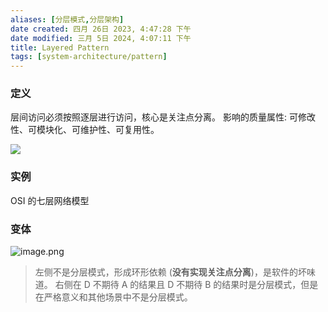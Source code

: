 ```yaml
---
aliases: [分层模式,分层架构]
date created: 四月 26日 2023, 4:47:28 下午
date modified: 三月 5日 2024, 4:07:11 下午
title: Layered Pattern
tags: [system-architecture/pattern]
---
```

### 定义
层间访问必须按照逐层进行访问，核心是关注点分离。
影响的质量属性: 可修改性、可模块化、可维护性、可复用性。

![](https://spricoder.oss-cn-shanghai.aliyuncs.com/2021-Software-System-Design/img/lec14/2.png)

### 实例
OSI 的七层网络模型

### 变体
![image.png](https://typora-tes.oss-cn-shanghai.aliyuncs.com/picgo/20230426161310.png)
>左侧不是分层模式，形成环形依赖 (**没有实现关注点分离**)，是软件的坏味道。
>右侧在 D 不期待 A 的结果且 D 不期待 B 的结果时是分层模式，但是在严格意义和其他场景中不是分层模式。
